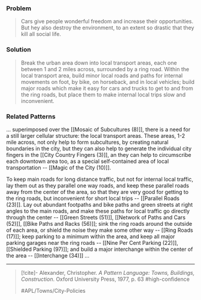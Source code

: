 ### Problem
>Cars give people wonderful freedom and increase their opportunities. But hey also destroy the environment, to an extent so drastic that they kill all social life.

### Solution
>Break the urban area down into local transport areas, each one between 1 and 2 miles across, surrounded by a ring road. Within the local transport area, build minor local roads and paths for internal movements on foot, by bike, on horseback, and in local vehicles; build major roads which make it easy for cars and trucks to get to and from the ring roads, but place them to make internal local trips slow and inconvenient.

### Related Patterns
... superimposed over the [[Mosaic of Subcultures (8)]], there is a need for a still larger cellular structure: the local transport areas. These areas, 1-2 mile across, not only help to form subcultures, by creating natural boundaries in the city, but they can also help to generate the individual city fingers in the [[City Country Fingers (3)]], an they can help to circumscribe each downtown area too, as a special self-contained area of local transportation -- [[Magic of the City (10)]].

To keep main roads for long distance traffic, but not for internal local traffic, lay them out as they parallel one way roads, and keep these parallel roads away from the center of the area, so that they are very good for getting to the ring roads, but inconvenient for short local trips -- [[Parallel Roads (23)]]. Lay out abundant footpaths and bike paths and green streets at right angles to the main roads, and make these paths for local traffic go directly through the center -- [[Green Streets (51)]], [[Network of Paths and Cars (52)]], [[Bike Paths and Racks (56)]]; sink the ring roads around the outside of each area, or shield the noise they make some other way -- [[Ring Roads (17)]]; keep parking to a minimum within the area, and keep all major parking garages near the ring roads -- [[Nine Per Cent Parking (22)]], [[Shielded Parking (97)]]; and build a major interchange within the center of the area -- [[Interchange (34)]] ...

---

> [!cite]- Alexander, Christopher. _A Pattern Language: Towns, Buildings, Construction_. Oxford University Press, 1977, p. 63
> #high-confidence 
> 
> #APL/Towns/City-Policies